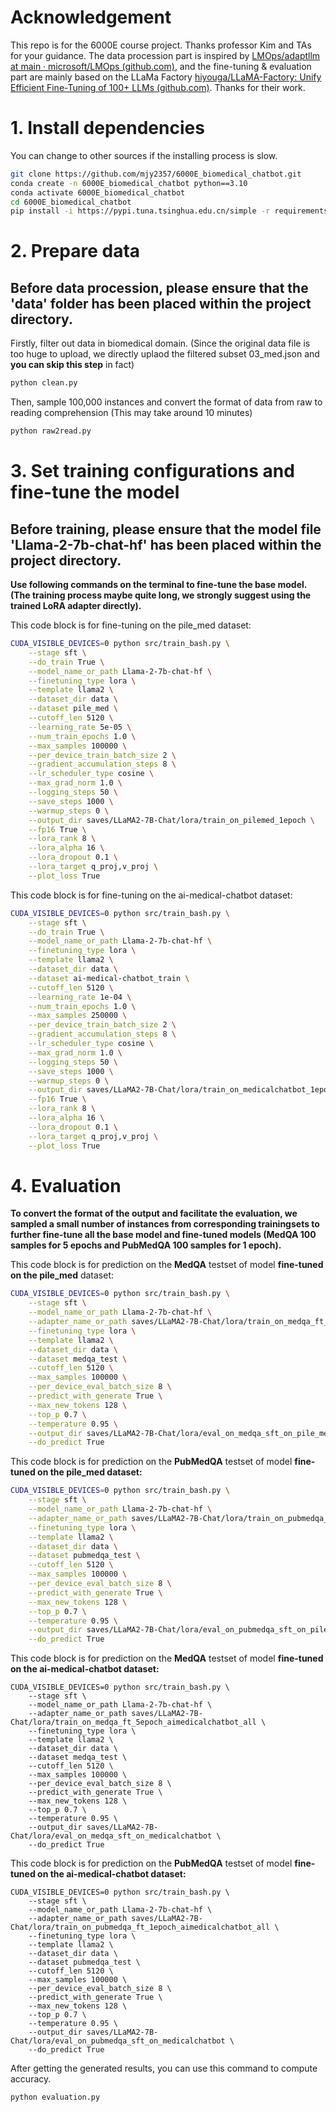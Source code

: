 # Acknowledgement

This repo is  for the 6000E course project. Thanks professor Kim and TAs for your guidance. The data procession part is inspired by  [LMOps/adaptllm at main · microsoft/LMOps (github.com)](https://github.com/microsoft/LMOps/tree/main/adaptllm), and the fine-tuning & evaluation part are mainly based on the LLaMa Factory [hiyouga/LLaMA-Factory: Unify Efficient Fine-Tuning of 100+ LLMs (github.com)](https://github.com/hiyouga/LLaMA-Factory). Thanks for their work.

# 1. Install dependencies
You can change to other sources if the installing process is slow.

```bash
git clone https://github.com/mjy2357/6000E_biomedical_chatbot.git
conda create -n 6000E_biomedical_chatbot python==3.10
conda activate 6000E_biomedical_chatbot
cd 6000E_biomedical_chatbot
pip install -i https://pypi.tuna.tsinghua.edu.cn/simple -r requirements.txt
```

# 2. Prepare data

## Before data procession, please ensure that the 'data' folder has been placed within the project directory.
Firstly, filter out data in biomedical domain. (Since the original data file is too huge to upload, we directly uplaod the filtered subset 03_med.json and **you can skip this step** in fact)

```bash
python clean.py
```

Then, sample 100,000 instances and convert the format of data from raw to reading comprehension (This may take around 10 minutes)

```bash
python raw2read.py
```

# 3. Set training configurations and fine-tune the model

## Before training, please ensure that the model file 'Llama-2-7b-chat-hf' has been placed within the project directory.

**Use following commands on the terminal to fine-tune the base model. (The training process maybe quite long, we strongly suggest using the trained LoRA adapter directly).**

This code block is for fine-tuning on the pile_med dataset:

```bash
CUDA_VISIBLE_DEVICES=0 python src/train_bash.py \
    --stage sft \
    --do_train True \
    --model_name_or_path Llama-2-7b-chat-hf \
    --finetuning_type lora \
    --template llama2 \
    --dataset_dir data \
    --dataset pile_med \
    --cutoff_len 5120 \
    --learning_rate 5e-05 \
    --num_train_epochs 1.0 \
    --max_samples 100000 \
    --per_device_train_batch_size 2 \
    --gradient_accumulation_steps 8 \
    --lr_scheduler_type cosine \
    --max_grad_norm 1.0 \
    --logging_steps 50 \
    --save_steps 1000 \
    --warmup_steps 0 \
    --output_dir saves/LLaMA2-7B-Chat/lora/train_on_pilemed_1epoch \
    --fp16 True \
    --lora_rank 8 \
    --lora_alpha 16 \
    --lora_dropout 0.1 \
    --lora_target q_proj,v_proj \
    --plot_loss True
```

This code block is for fine-tuning on the ai-medical-chatbot dataset:

```bash
CUDA_VISIBLE_DEVICES=0 python src/train_bash.py \
    --stage sft \
    --do_train True \
    --model_name_or_path Llama-2-7b-chat-hf \
    --finetuning_type lora \
    --template llama2 \
    --dataset_dir data \
    --dataset ai-medical-chatbot_train \
    --cutoff_len 5120 \
    --learning_rate 1e-04 \
    --num_train_epochs 1.0 \
    --max_samples 250000 \
    --per_device_train_batch_size 2 \
    --gradient_accumulation_steps 8 \
    --lr_scheduler_type cosine \
    --max_grad_norm 1.0 \
    --logging_steps 50 \
    --save_steps 1000 \
    --warmup_steps 0 \
    --output_dir saves/LLaMA2-7B-Chat/lora/train_on_medicalchatbot_1epoch \
    --fp16 True \
    --lora_rank 8 \
    --lora_alpha 16 \
    --lora_dropout 0.1 \
    --lora_target q_proj,v_proj \
    --plot_loss True
```



# 4. Evaluation

**To convert the format of the output and facilitate the evaluation, we sampled a small number of instances from corresponding trainingsets to further fine-tune all the base model and fine-tuned models (MedQA 100 samples for 5 epochs and PubMedQA 100 samples for 1 epoch).**

This code block is for prediction on the **MedQA** testset of model **fine-tuned on the pile_med** dataset:

```bash
CUDA_VISIBLE_DEVICES=0 python src/train_bash.py \
    --stage sft \
    --model_name_or_path Llama-2-7b-chat-hf \
    --adapter_name_or_path saves/LLaMA2-7B-Chat/lora/train_on_medqa_ft_5epoch_pilemed_100000 \
    --finetuning_type lora \
    --template llama2 \
    --dataset_dir data \
    --dataset medqa_test \
    --cutoff_len 5120 \
    --max_samples 100000 \
    --per_device_eval_batch_size 8 \
    --predict_with_generate True \
    --max_new_tokens 128 \
    --top_p 0.7 \
    --temperature 0.95 \
    --output_dir saves/LLaMA2-7B-Chat/lora/eval_on_medqa_sft_on_pile_med \
    --do_predict True

```

This code block is for prediction on the **PubMedQA** testset of model **fine-tuned on the pile_med dataset:**

```bash
CUDA_VISIBLE_DEVICES=0 python src/train_bash.py \
    --stage sft \
    --model_name_or_path Llama-2-7b-chat-hf \
    --adapter_name_or_path saves/LLaMA2-7B-Chat/lora/train_on_pubmedqa_ft_1epoch_pilemed_100000 \
    --finetuning_type lora \
    --template llama2 \
    --dataset_dir data \
    --dataset pubmedqa_test \
    --cutoff_len 5120 \
    --max_samples 100000 \
    --per_device_eval_batch_size 8 \
    --predict_with_generate True \
    --max_new_tokens 128 \
    --top_p 0.7 \
    --temperature 0.95 \
    --output_dir saves/LLaMA2-7B-Chat/lora/eval_on_pubmedqa_sft_on_pile_med \
    --do_predict True
```

This code block is for prediction on the **MedQA** testset of model **fine-tuned on the ai-medical-chatbot dataset:**

```
CUDA_VISIBLE_DEVICES=0 python src/train_bash.py \
    --stage sft \
    --model_name_or_path Llama-2-7b-chat-hf \
    --adapter_name_or_path saves/LLaMA2-7B-Chat/lora/train_on_medqa_ft_5epoch_aimedicalchatbot_all \
    --finetuning_type lora \
    --template llama2 \
    --dataset_dir data \
    --dataset medqa_test \
    --cutoff_len 5120 \
    --max_samples 100000 \
    --per_device_eval_batch_size 8 \
    --predict_with_generate True \
    --max_new_tokens 128 \
    --top_p 0.7 \
    --temperature 0.95 \
    --output_dir saves/LLaMA2-7B-Chat/lora/eval_on_medqa_sft_on_medicalchatbot \
    --do_predict True
```

This code block is for prediction on the **PubMedQA** testset of model **fine-tuned on the ai-medical-chatbot dataset:**

```
CUDA_VISIBLE_DEVICES=0 python src/train_bash.py \
    --stage sft \
    --model_name_or_path Llama-2-7b-chat-hf \
    --adapter_name_or_path saves/LLaMA2-7B-Chat/lora/train_on_pubmedqa_ft_1epoch_aimedicalchatbot_all \
    --finetuning_type lora \
    --template llama2 \
    --dataset_dir data \
    --dataset pubmedqa_test \
    --cutoff_len 5120 \
    --max_samples 100000 \
    --per_device_eval_batch_size 8 \
    --predict_with_generate True \
    --max_new_tokens 128 \
    --top_p 0.7 \
    --temperature 0.95 \
    --output_dir saves/LLaMA2-7B-Chat/lora/eval_on_pubmedqa_sft_on_medicalchatbot \
    --do_predict True
```

After getting the generated results, you can use this command to compute accuracy.

```bash
python evaluation.py
```


